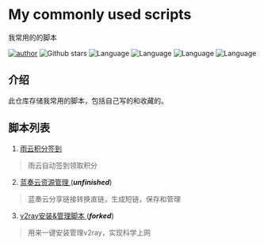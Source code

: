 # My commonly used scripts 

我常用的的脚本

[![author](https://img.shields.io/badge/author-ayouth-green)](https://github.com/tianluanchen/scripts/)
![Github stars](https://img.shields.io/github/stars/tianluanchen/scripts.svg)
![Language](https://img.shields.io/badge/lang-python-blue)
![Language](https://img.shields.io/badge/lang-shell-brightgreen)
![Language](https://img.shields.io/badge/lang-php-orange)
![Language](https://img.shields.io/badge/lang-javascript-yellow)

## 介绍

此仓库存储我常用的脚本，包括自己写的和收藏的。

## 脚本列表

1. [雨云积分签到](https://github.com/tianluanchen/scripts/blob/main/1/)

> 雨云自动签到领取积分

2. [蓝奏云资源管理 ](https://github.com/tianluanchen/scripts/tree/main/2)(***unfinished***)

> 蓝奏云分享链接转换直链，生成短链，保存和管理

3. [v2ray安装&管理脚本 ](https://github.com/tianluanchen/scripts/tree/main/3)(***forked***)

> 用来一键安装管理v2ray，实现科学上网
